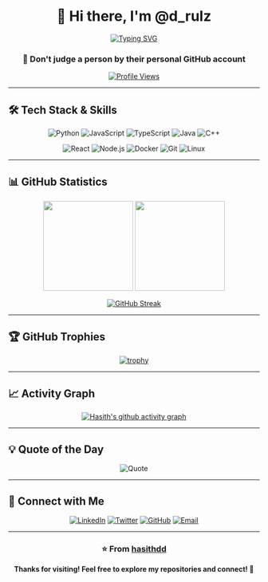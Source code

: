 <div align="center">
  
# 👋 Hi there, I'm @d_rulz

[![Typing SVG](https://readme-typing-svg.herokuapp.com?font=Fira+Code&weight=600&size=28&pause=1000&color=2E9EF7&center=true&vCenter=true&width=600&lines=Software+Developer;Tech+Enthusiast;Problem+Solver;Continuous+Learner)](https://git.io/typing-svg)

### 🚀 Don't judge a person by their personal GitHub account

[![Profile Views](https://komarev.com/ghpvc/?username=hasithdd&color=blue&style=flat-square)](https://github.com/hasithdd)

</div>

---

## 🛠️ Tech Stack & Skills

<div align="center">

![Python](https://img.shields.io/badge/Python-3776AB?style=for-the-badge&logo=python&logoColor=white)
![JavaScript](https://img.shields.io/badge/JavaScript-F7DF1E?style=for-the-badge&logo=javascript&logoColor=black)
![TypeScript](https://img.shields.io/badge/TypeScript-007ACC?style=for-the-badge&logo=typescript&logoColor=white)
![Java](https://img.shields.io/badge/Java-ED8B00?style=for-the-badge&logo=openjdk&logoColor=white)
![C++](https://img.shields.io/badge/C++-00599C?style=for-the-badge&logo=cplusplus&logoColor=white)

![React](https://img.shields.io/badge/React-20232A?style=for-the-badge&logo=react&logoColor=61DAFB)
![Node.js](https://img.shields.io/badge/Node.js-339933?style=for-the-badge&logo=nodedotjs&logoColor=white)
![Docker](https://img.shields.io/badge/Docker-2496ED?style=for-the-badge&logo=docker&logoColor=white)
![Git](https://img.shields.io/badge/Git-F05032?style=for-the-badge&logo=git&logoColor=white)
![Linux](https://img.shields.io/badge/Linux-FCC624?style=for-the-badge&logo=linux&logoColor=black)

</div>

---

## 📊 GitHub Statistics

<div align="center">
  
<img height="180em" src="https://github-readme-stats.vercel.app/api?username=hasithdd&show_icons=true&theme=tokyonight&include_all_commits=true&count_private=true"/>
<img height="180em" src="https://github-readme-stats.vercel.app/api/top-langs/?username=hasithdd&layout=compact&langs_count=8&theme=tokyonight"/>

</div>

<div align="center">
  
[![GitHub Streak](https://github-readme-streak-stats.herokuapp.com/?user=hasithdd&theme=tokyonight)](https://git.io/streak-stats)

</div>

---

## 🏆 GitHub Trophies

<div align="center">
  
[![trophy](https://github-profile-trophy.vercel.app/?username=hasithdd&theme=tokyonight&no-frame=true&row=1&column=7)](https://github.com/ryo-ma/github-profile-trophy)

</div>

---

## 📈 Activity Graph

<div align="center">

[![Hasith's github activity graph](https://github-readme-activity-graph.vercel.app/graph?username=hasithdd&theme=tokyo-night)](https://github.com/ashutosh00710/github-readme-activity-graph)

</div>

---

## 💡 Quote of the Day

<div align="center">

![Quote](https://quotes-github-readme.vercel.app/api?type=horizontal&theme=tokyonight)

</div>

---

## 🤝 Connect with Me

<div align="center">

[![LinkedIn](https://img.shields.io/badge/LinkedIn-0077B5?style=for-the-badge&logo=linkedin&logoColor=white)](https://linkedin.com/in/hasithdd)
[![Twitter](https://img.shields.io/badge/Twitter-1DA1F2?style=for-the-badge&logo=twitter&logoColor=white)](https://twitter.com/hasithdd)
[![GitHub](https://img.shields.io/badge/GitHub-100000?style=for-the-badge&logo=github&logoColor=white)](https://github.com/hasithdd)
[![Email](https://img.shields.io/badge/Email-D14836?style=for-the-badge&logo=gmail&logoColor=white)](mailto:hasithdd@example.com)

</div>

---

<div align="center">
  
### ⭐️ From [hasithdd](https://github.com/hasithdd)

**Thanks for visiting! Feel free to explore my repositories and connect! 🚀**

</div>

<!---
hasithdd/hasithdd is a ✨ special ✨ repository because its `README.md` (this file) appears on your GitHub profile.
You can click the Preview link to take a look at your changes.
--->

